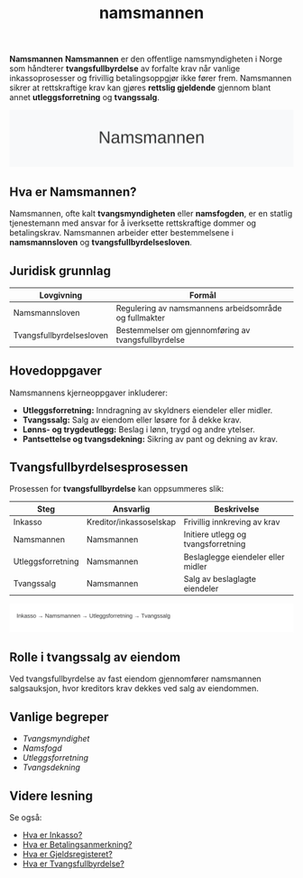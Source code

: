 ﻿---
title: "namsmannen"
seoTitle: "namsmannen"
meta_description: '**Namsmannen**'
slug: namsmannen
type: blog
layout: pages/single
---

**Namsmannen**
**Namsmannen** er den offentlige namsmyndigheten i Norge som håndterer **tvangsfullbyrdelse** av forfalte krav når vanlige inkassoprosesser og frivillig betalingsoppgjør ikke fører frem. Namsmannen sikrer at rettskraftige krav kan gjøres **rettslig gjeldende** gjennom blant annet **utleggsforretning** og **tvangssalg**.

![Namsmannen Oversikt](namsmannen.svg)

## Hva er Namsmannen?

Namsmannen, ofte kalt **tvangsmyndigheten** eller **namsfogden**, er en statlig tjenestemann med ansvar for å iverksette rettskraftige dommer og betalingskrav. Namsmannen arbeider etter bestemmelsene i **namsmannsloven** og **tvangsfullbyrdelsesloven**.

## Juridisk grunnlag

| Lovgivning               | Formål                                                      |
|--------------------------|-------------------------------------------------------------|
| Namsmannsloven           | Regulering av namsmannens arbeidsområde og fullmakter       |
| Tvangsfullbyrdelsesloven | Bestemmelser om gjennomføring av tvangsfullbyrdelse         |

## Hovedoppgaver

Namsmannens kjerneoppgaver inkluderer:

* **Utleggsforretning:** Inndragning av skyldners eiendeler eller midler.
* **Tvangssalg:** Salg av eiendom eller løsøre for å dekke krav.
* **Lønns- og trygdeutlegg:** Beslag i lønn, trygd og andre ytelser.
* **Pantsettelse og tvangsdekning:** Sikring av pant og dekning av krav.

## Tvangsfullbyrdelsesprosessen

Prosessen for **tvangsfullbyrdelse** kan oppsummeres slik:

| Steg               | Ansvarlig                     | Beskrivelse                            |
|--------------------|-------------------------------|----------------------------------------|
| Inkasso            | Kreditor/inkassoselskap      | Frivillig innkreving av krav           |
| Namsmannen         | Namsmannen                   | Initiere utlegg og tvangsforretning    |
| Utleggsforretning  | Namsmannen                   | Beslaglegge eiendeler eller midler     |
| Tvangssalg         | Namsmannen                   | Salg av beslaglagte eiendeler          |

![Tvangsfullbyrdelsesprosess](namsmannen-prosess.svg)

## Rolle i tvangssalg av eiendom

Ved tvangsfullbyrdelse av fast eiendom gjennomfører namsmannen salgsauksjon, hvor kreditors krav dekkes ved salg av eiendommen.

## Vanlige begreper

* *Tvangsmyndighet*
* *Namsfogd*
* *Utleggsforretning*
* *Tvangsdekning*

## Videre lesning

Se også:

* [Hva er Inkasso?](/blogs/regnskap/hva-er-inkasso "Hva er Inkasso? Komplett Guide til Inkassoselskaper og Inkassoprosessen")
* [Hva er Betalingsanmerkning?](/blogs/regnskap/betalingsanmerkning "Betalingsanmerkning i Norsk Regnskap")
* [Hva er Gjeldsregisteret?](/blogs/regnskap/gjeldsregisteret "Hva er Gjeldsregisteret? En Guide til Gjeldsregisteret")
* [Hva er Tvangsfullbyrdelse?](/blogs/regnskap/tvangsfullbyrdelse "Hva er Tvangsfullbyrdelse? Guide til Norsk Gjelds- og Utleggfullbyrdelse")







